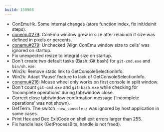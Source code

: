 ```yaml
---
build: 150908
---
```


* ConEmuHk. Some internal changes (store function index, fix init/deinit steps).
* [conemu#279](https://github.com/Maximus5/ConEmu/issues/279): ConEmu window grew in size after relaunch if size was defined in pixels or percents.
* [conemu#279](https://github.com/Maximus5/ConEmu/issues/279): Unchecked ‘Align ConEmu window size to cells’ was ignored on startup.
* Fix unexpected resize to integral size on startup.
* Don't create two default tasks {Bash::Git bash} for `git-cmd.exe` and `bin/sh.exe`.
* Win2k: Remove static link to GetConsoleSelectionInfo.
* Win2k: Adapt ‘Pause’ feature to lack of GetConsoleSelectionInfo.
* [conemu#216](https://github.com/Maximus5/ConEmu/issues/216): Mouse wheel only works on first console in split window.
* Don't count `git-cmd.exe` and `git-bash.exe` while checking for ‘Incomplete operations’ during tab/window close.
* Correct close tab/window confirmation message (‘incomplete operations’ was not shown).
* DefTerm. The switch `-new_console:z` was ignored by host application in some cases.
* Print Hex and Dec ExitCode on shell exit errors larger than 255.
* Fix handle leak (GetProcessBits, handle is not freed).
